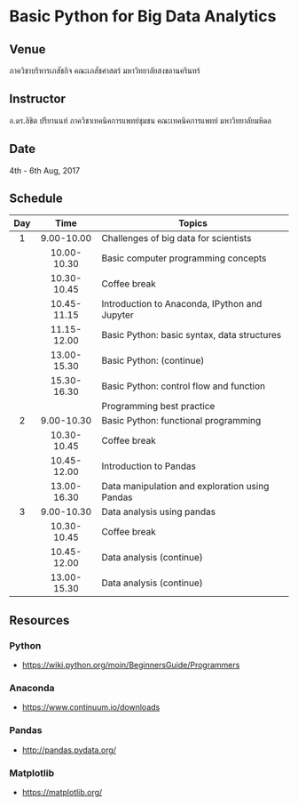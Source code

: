 # Basic Python for Big Data Analytics

## Venue
ภาควิชาบริหารเภสัชกิจ คณะเภสัชศาสตร์ มหาวิทยาลัยสงขลานครินทร์

## Instructor
อ.ดร.ลิขิต ปรียานนท์ ภาควิชาเทคนิคการแพทย์ชุมชน คณะเทคนิคการแพทย์ มหาวิทยาลัยมหิดล

## Date
 4th - 6th Aug, 2017

## Schedule

|Day|Time|Topics|
|:---:|:---:|----|
|1|9.00-10.00|Challenges of big data for scientists|
||10.00-10.30|Basic computer programming concepts|
||10.30-10.45|Coffee break|
||10.45-11.15|Introduction to Anaconda, IPython and Jupyter|
||11.15-12.00|Basic Python: basic syntax, data structures|
||13.00-15.30|Basic Python: (continue)|
||15.30-16.30|Basic Python: control flow and function|
|||Programming best practice|
|2|9.00-10.30|Basic Python: functional programming|
||10.30-10.45|Coffee break|
||10.45-12.00|Introduction to Pandas|
||13.00-16.30|Data manipulation and exploration using Pandas|
|3|9.00-10.30|Data analysis using pandas|
||10.30-10.45|Coffee break|
||10.45-12.00|Data analysis (continue)|
||13.00-15.30|Data analysis (continue)|

## Resources
### Python
* https://wiki.python.org/moin/BeginnersGuide/Programmers
### Anaconda
* https://www.continuum.io/downloads
### Pandas
* http://pandas.pydata.org/
### Matplotlib
* https://matplotlib.org/